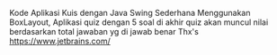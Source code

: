 Kode Aplikasi Kuis dengan Java Swing Sederhana Menggunakan BoxLayout,
Aplikasi quiz dengan 5 soal di akhir quiz akan muncul nilai berdasarkan total jawaban yg di jawab benar
Thx's https://www.jetbrains.com/ 
